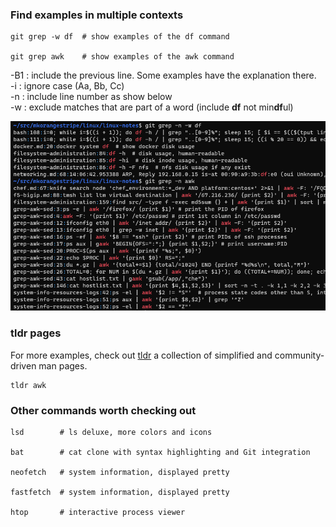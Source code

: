 ### Find examples in multiple contexts

```shell script
git grep -w df  # show examples of the df command

git grep awk    # show examples of the awk command
```

-B1 : include the previous line. Some examples have the explanation there.  
-i : ignore case (Aa, Bb, Cc)  
-n : include line number as show below  
-w : exclude matches that are part of a word (include **df** not min**df**ul)

![git_grep](../readme_images/git_grep.png)

### tldr pages
For more examples, check out [tldr](https://github.com/tldr-pages/tldr) a collection of simplified and community-driven man pages.

```shell script
tldr awk
```

### Other commands worth checking out
```shell script
lsd        # ls deluxe, more colors and icons

bat        # cat clone with syntax highlighting and Git integration

neofetch   # system information, displayed pretty

fastfetch  # system information, displayed pretty

htop       # interactive process viewer
```
